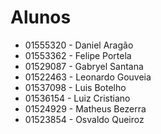 # Alunos

* 01555320 - Daniel Aragão
* 01553362 - Felipe Portela
* 01529087 - Gabryel Santana
* 01522463 - Leonardo Gouveia
* 01537098 - Luis Botelho
* 01536154 - Luiz Cristiano
* 01524929 - Matheus Bezerra
* 01523854 - Osvaldo Queiroz



